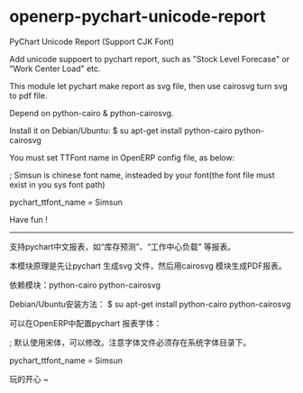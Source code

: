 openerp-pychart-unicode-report
==============================

PyChart Unicode Report (Support CJK Font)

Add unicode suppoert to pychart report, such as "Stock Level Forecase" or "Work Center Load" etc.

This module let pychart make report as svg file, then use cairosvg turn svg to pdf file.

Depend on python-cairo & python-cairosvg.

Install it on Debian/Ubuntu: $ su apt-get install python-cairo python-cairosvg

You must set TTFont name in OpenERP config file, as below:

; Simsun is chinese font name, insteaded by your font(the font file must exist in you sys font path)

pychart_ttfont_name = Simsun

Have fun !

----------------------------------------------------------

支持pychart中文报表，如“库存预测”、“工作中心负载” 等报表。

本模块原理是先让pychart 生成svg 文件，然后用cairosvg 模块生成PDF报表。

依赖模块：python-cairo python-cairosvg

Debian/Ubuntu安装方法： $ su apt-get install python-cairo python-cairosvg

可以在OpenERP中配置pychart 报表字体：

; 默认使用宋体，可以修改。注意字体文件必须存在系统字体目录下。

pychart_ttfont_name = Simsun

玩的开心 ~


